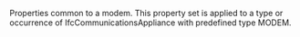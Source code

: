 Properties common to a modem. This property set is applied to a type or occurrence of IfcCommunicationsAppliance with predefined type MODEM.
